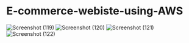 # E-commerce-webiste-using-AWS

![Screenshot (119)](https://github.com/user-attachments/assets/deb5607a-e253-4c39-8e6e-f8545cb8dae6)
![Screenshot (120)](https://github.com/user-attachments/assets/d5326ba2-0e84-4bbf-8b9c-8c4ffadb0541)
![Screenshot (121)](https://github.com/user-attachments/assets/7f4f87e1-7131-4728-80a0-610e2375eab9)
![Screenshot (122)](https://github.com/user-attachments/assets/f4ad8ec1-c6d5-49e6-b6cc-b7aa3c30bf6d)





